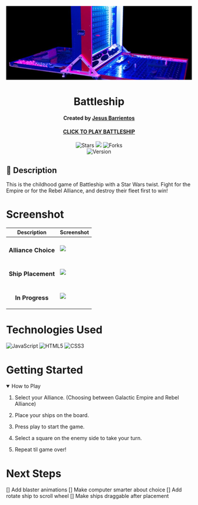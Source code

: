 <div id="header" align="center">

  <img src="assets/battleship_logo.jpg" width="800" alt="battleship game logo"  style="max-height: 200px; object-fit: cover;">

</div>

<div align="center" id="header">
   
# Battleship
**Created by [Jesus Barrientos](https://www.linkedin.com/in/barrientosjesus/)**
#### [CLICK TO PLAY BATTLESHIP](https://chueyb.github.io/battleship/) 

</div>

<div align="center" id="socialbuttons">

  ![Stars](https://img.shields.io/github/stars/chueyb/battleship?style=social)
  ![](https://visitor-badge.laobi.icu/badge?page_id=chueyb.battleship)
  ![Forks](https://img.shields.io/github/forks/chueyb/battleship?style=social)
  <br>
  ![Version](https://img.shields.io/badge/version-1.0-black)

</div>

## 📝 Description
This is the childhood game of Battleship with a Star Wars twist. Fight for the Empire or for the Rebel Alliance, and destroy their fleet first to win! 

# Screenshot
| Description | Screenshot |
|------------ | ------------|
| <h3 align="center">Alliance Choice</h3> | <img src="https://i.imgur.com/RUf3tvr.jpeg">
| <h3 align="center">Ship Placement</h3> | <img src="https://i.imgur.com/a6BSQgV.jpg">
| <h3 align="center">In Progress</h3> | <img src="https://i.imgur.com/ZL24YFD.jpg">

# Technologies Used
![JavaScript](https://img.shields.io/badge/-JavaScript-05122A?style=flat&logo=javascript)
![HTML5](https://img.shields.io/badge/-HTML5-05122A?style=flat&logo=html5)
![CSS3](https://img.shields.io/badge/-CSS-05122A?style=flat&logo=css3)

# Getting Started

<details open>
<summary>How to Play</summary>
 
1. Select your Alliance. (Choosing between Galactic Empire and Rebel Alliance) 
 
2. Place your ships on the board.
 
3. Press play to start the game.
 
4. Select a square on the enemy side to take your turn.
 
5. Repeat til game over!
 
</details>

# Next Steps

[] Add blaster animations
[] Make computer smarter about choice
[] Add rotate ship to scroll wheel
[] Make ships draggable after placement